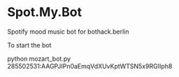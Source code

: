 # Spot.My.Bot
Spotify mood music bot for bothack.berlin

To start the bot

python mozart_bot.py 285502531:AAGPJIPn0aEmqVdXUvKptWTSN5x9RGIIph8


